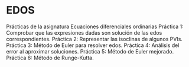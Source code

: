 # EDOS
Prácticas de la asignatura Ecuaciones diferenciales ordinarias
  Práctica 1: Comprobar que las expresiones dadas son solución de las edos correspondientes.
  Práctica 2: Representar las isoclinas de algunos PVIs.
  Práctica 3: Método de Euler para resolver edos.
  Práctica 4: Análisis del error al aproximar soluciones.
  Práctica 5: Método de Euler mejorado.
  Práctica 6: Método de Runge-Kutta.
